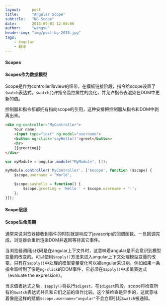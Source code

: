 ```yaml
---
layout:     post
title:      "Angular Scope"
subtitle:   "NG Scope"
date:       2015-09-01 12:00:00
author:     "wangxu"
header-img: "img/post-bg-2015.jpg"
tags:
    - Angular
    - 翻译
---
```


#### Scopes

#### Scopes作为数据模型

Scope是作为controller和view的纽带，在模板链接阶段，指令给scope设置了`$watch`表达式。`$watch`允许指令监控属性的变化，并允许指令去渲染在DOM中更新的值。

控制器和指令都都拥有指向scope的引用，这种安排把控制器从指令和DOM中剥离出来。

```html
<div ng-controller="MyController">
    Your name:
    <input type="text" ng-model="username">
    <button ng-click='sayHello()'>greet</button>
    <hr>
    {{greeting}}
</div>
```

```javascript
var myModule = angular.module("MyModule", []);

myModule.controller('MyController', ['$scope', function ($scope) {
    $scope.username = 'World';

    $scope.sayHello = function() {
        $scope.greeting = 'Hello ' + $scope.username + '!';
    };
}]);
```

#### Scope层级

#### Scope生命周期

通常来说浏览器接收到事件的时刻就是响应了javascript的回调函数。一旦回调完成，浏览器会重新渲染DOM并返回等待其它事件。

当浏览器调用js代码是在angular上下文外时，这意味着angular是不会意识到模型变量的改变的。可以使用`$apply()`方法来进入angular上下文处理模型变量的改变。只有在`$apply()`中处理的模型变量变化可以被angular来识别。例如如果一条指令监听到了像是`ng-click`的DOM事件，它必须在`$apply()`中求值表达式（evaluate the expression）。

当求值表达式之后，`$apply()`将执行`$digest`，在`$digest`阶段，scope将检查所有的`$watch`表达式并且和它们之前的值作比较。这个脏检查是异步的，这就意味着像是这样的赋值`$scope.username="angular"`不会立即引起`$watch`被通知。

